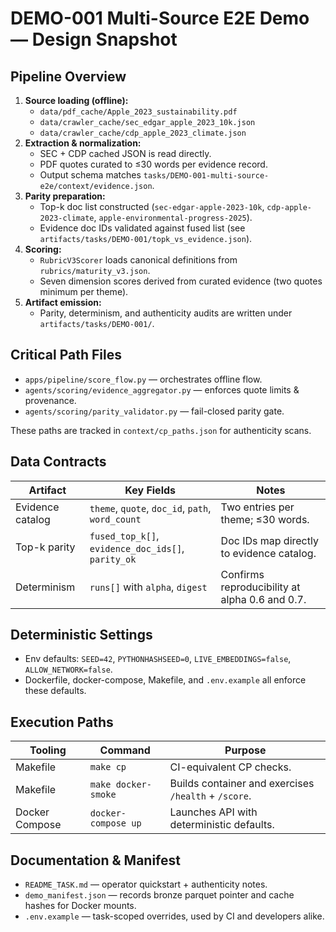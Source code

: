 # DEMO-001 Multi-Source E2E Demo — Design Snapshot

## Pipeline Overview
1. **Source loading (offline):**
   - `data/pdf_cache/Apple_2023_sustainability.pdf`
   - `data/crawler_cache/sec_edgar_apple_2023_10k.json`
   - `data/crawler_cache/cdp_apple_2023_climate.json`
2. **Extraction & normalization:**
   - SEC + CDP cached JSON is read directly.
   - PDF quotes curated to ≤30 words per evidence record.
   - Output schema matches `tasks/DEMO-001-multi-source-e2e/context/evidence.json`.
3. **Parity preparation:**
   - Top-k doc list constructed (`sec-edgar-apple-2023-10k`, `cdp-apple-2023-climate`, `apple-environmental-progress-2025`).
   - Evidence doc IDs validated against fused list (see `artifacts/tasks/DEMO-001/topk_vs_evidence.json`).
4. **Scoring:**
   - `RubricV3Scorer` loads canonical definitions from `rubrics/maturity_v3.json`.
   - Seven dimension scores derived from curated evidence (two quotes minimum per theme).
5. **Artifact emission:**
   - Parity, determinism, and authenticity audits are written under `artifacts/tasks/DEMO-001/`.

## Critical Path Files
- `apps/pipeline/score_flow.py` — orchestrates offline flow.
- `agents/scoring/evidence_aggregator.py` — enforces quote limits & provenance.
- `agents/scoring/parity_validator.py` — fail-closed parity gate.

These paths are tracked in `context/cp_paths.json` for authenticity scans.

## Data Contracts
| Artifact | Key Fields | Notes |
|----------|------------|-------|
| Evidence catalog | `theme`, `quote`, `doc_id`, `path`, `word_count` | Two entries per theme; ≤30 words. |
| Top-k parity | `fused_top_k[]`, `evidence_doc_ids[]`, `parity_ok` | Doc IDs map directly to evidence catalog. |
| Determinism | `runs[]` with `alpha`, `digest` | Confirms reproducibility at alpha 0.6 and 0.7. |

## Deterministic Settings
- Env defaults: `SEED=42`, `PYTHONHASHSEED=0`, `LIVE_EMBEDDINGS=false`, `ALLOW_NETWORK=false`.
- Dockerfile, docker-compose, Makefile, and `.env.example` all enforce these defaults.

## Execution Paths
| Tooling | Command | Purpose |
|---------|---------|---------|
| Makefile | `make cp` | CI-equivalent CP checks. |
| Makefile | `make docker-smoke` | Builds container and exercises `/health` + `/score`. |
| Docker Compose | `docker-compose up` | Launches API with deterministic defaults. |

## Documentation & Manifest
- `README_TASK.md` — operator quickstart + authenticity notes.
- `demo_manifest.json` — records bronze parquet pointer and cache hashes for Docker mounts.
- `.env.example` — task-scoped overrides, used by CI and developers alike.
